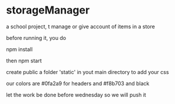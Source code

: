 # storageManager
a school project, t manage or give account of items in a store


before running it, you do

npm install

then npm start


create public a folder 'static' in yout main directory to add your css

our colors are #0fa2a9 for headers and #f8b703 and black

let the work be done before wednesday so we will push it

